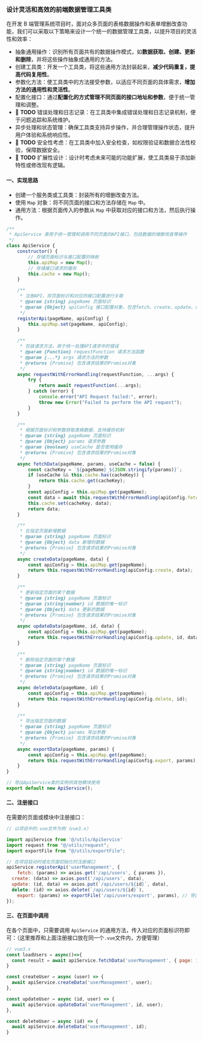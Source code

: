 ### 设计灵活和高效的前端数据管理工具类

在开发 B 端管理系统项目时，面对众多页面的表格数据操作和表单增删改查功能，我们可以采取以下策略来设计一个统一的数据管理工具类，以提升项目的灵活性和效率：

-   抽象通用操作：识别所有页面共有的数据操作模式，如**数据获取、创建、更新和删除**，并将这些操作抽象成通用的方法。
-   创建工具类：开发一个工具类，将这些通用方法封装起来，**减少代码重复，提高代码复用性**。
-   参数化方法：使工具类中的方法接受参数，以适应不同页面的具体需求，**增加方法的通用性和灵活性**。
-   配置化接口：通过**配置化的方式管理不同页面的接口地址和参数**，便于统一管理和调整。
-   🚩 **TODO** 错误处理和日志记录：在工具类中集成错误处理和日志记录机制，便于问题追踪和系统维护。
-   异步处理和状态管理：确保工具类支持异步操作，并合理管理操作状态，提升用户体验和系统响应性。
-   🚩 **TODO** 安全性考虑：在工具类中加入安全检查，如权限验证和数据合法性校验，保障数据安全。
-   🚩 **TODO** 扩展性设计：设计时考虑未来可能的功能扩展，使工具类易于添加新特性或修改现有逻辑。

#### 一、实现思路

-   创建一个服务类或工具类：封装所有的增删改查方法。
-   使用 `Map` 对象：将不同页面的接口和方法存储在 `Map` 中。
-   通用方法：根据页面传入的参数从 `Map` 中获取对应的接口和方法，然后执行操作。

```JavaScript
/**
 * ApiService 类用于统一管理和调用不同页面的API接口，包括数据的增删改查等操作
 */
class ApiService {
	constructor() {
		// 存储页面标识与接口配置的映射
		this.apiMap = new Map();
		// 存储接口请求的缓存
		this.cache = new Map();
	}

	/**
	 * 注册API，将页面标识和对应的接口配置进行关联
	 * @param {string} pageName 页面标识
	 * @param {Object} apiConfig 接口配置对象，包含fetch、create、update、delete和export等方法
	 */
	registerApi(pageName, apiConfig) {
		this.apiMap.set(pageName, apiConfig);
	}

	/**
	 * 包装请求方法，用于统一处理API请求中的错误
	 * @param {Function} requestFunction 请求方法函数
	 * @param {...*} args 请求方法的参数
	 * @returns {Promise} 包含请求结果的Promise对象
	 */
	async requestWithErrorHandling(requestFunction, ...args) {
		try {
			return await requestFunction(...args);
		} catch (error) {
			console.error("API Request failed:", error);
			throw new Error("Failed to perform the API request");
		}
	}

	/**
	 * 根据页面标识和参数获取表格数据，支持缓存机制
	 * @param {string} pageName 页面标识
	 * @param {Object} params 请求参数
	 * @param {boolean} useCache 是否使用缓存
	 * @returns {Promise} 包含请求结果的Promise对象
	 */
	async fetchData(pageName, params, useCache = false) {
		const cacheKey = `${pageName}_${JSON.stringify(params)}`;
		if (useCache && this.cache.has(cacheKey)) {
			return this.cache.get(cacheKey);
		}
		const apiConfig = this.apiMap.get(pageName);
		const data = await this.requestWithErrorHandling(apiConfig.fetch, params);
		this.cache.set(cacheKey, data);
		return data;
	}

	/**
	 * 在指定页面新增数据
	 * @param {string} pageName 页面标识
	 * @param {Object} data 新增的数据
	 * @returns {Promise} 包含请求结果的Promise对象
	 */
	async createData(pageName, data) {
		const apiConfig = this.apiMap.get(pageName);
		return this.requestWithErrorHandling(apiConfig.create, data);
	}

	/**
	 * 更新指定页面的某个数据
	 * @param {string} pageName 页面标识
	 * @param {string|number} id 数据的唯一标识
	 * @param {Object} data 更新的数据
	 * @returns {Promise} 包含请求结果的Promise对象
	 */
	async updateData(pageName, id, data) {
		const apiConfig = this.apiMap.get(pageName);
		return this.requestWithErrorHandling(apiConfig.update, id, data);
	}

	/**
	 * 删除指定页面的某个数据
	 * @param {string} pageName 页面标识
	 * @param {string|number} id 数据的唯一标识
	 * @returns {Promise} 包含请求结果的Promise对象
	 */
	async deleteData(pageName, id) {
		const apiConfig = this.apiMap.get(pageName);
		return this.requestWithErrorHandling(apiConfig.delete, id);
	}

	/**
	 * 导出指定页面的数据
	 * @param {string} pageName 页面标识
	 * @param {Object} params 导出参数
	 * @returns {Promise} 包含请求结果的Promise对象
	 */
	async exportData(pageName, params) {
		const apiConfig = this.apiMap.get(pageName);
		return this.requestWithErrorHandling(apiConfig.export, params);
	}
}

// 导出ApiService类的实例供其他模块使用
export default new ApiService();
```

#### 二、注册接口

在需要的页面或模块中注册接口：

```JavaScript
// 以项目中的.vue文件为例（vue3.x）

import apiService from '@/utils/ApiService'
import request from "@/utils/request";
import exportFile from "@/utils/exportFile";

// 在项目启动时或在页面初始化时注册接口
apiService.registerApi('userManagement', {
	fetch: (params) => axios.get('/api/users', { params }),
  create: (data) => axios.post('/api/users', data),
  update: (id, data) => axios.put(`/api/users/${id}`, data),
  delete: (id) => axios.delete(`/api/users/${id}`),
	export: (params) => exportFile('/api/users/export', params), // 导出文件
});

```

#### 三、在页面中调用

在各个页面中，只需要调用 `ApiService` 的通用方法，传入对应的页面标识符即可：（这里推荐和上面注册接口放在同一个`.vue`文件内，方便管理）

```JavaScript
// vue3.x
const loadUsers = async()=>{
  const result = await apiService.fetchData('userManagement', { page: 1, size: 10 });
}

const createUser = async (user) => {
  await apiService.createData('userManagement', user);
},

const updateUser = async (id, user) => {
  await apiService.updateData('userManagement', id, user);
},

const deleteUser = async (id) => {
  await apiService.deleteData('userManagement', id);
}
```
